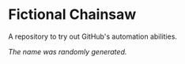 Fictional Chainsaw
==================

A repository to try out GitHub's automation abilities.

*The name was randomly generated.*
